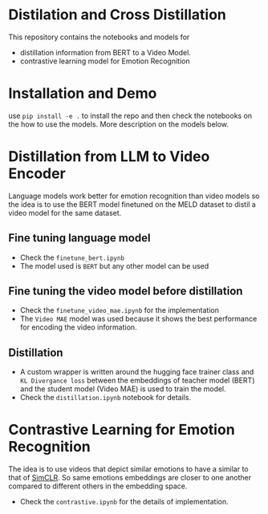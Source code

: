 # Distilation and Cross Distillation

This repository contains the notebooks and models for 
 - distillation information from BERT to a Video Model.
 - contrastive learning model for Emotion Recognition

# Installation and Demo
use `pip install -e .` to install the repo and then check the notebooks on the how to use the models. More description on the models below.


# Distillation from LLM to Video Encoder 
Language models work better for emotion recognition than video models so the idea is to use the BERT model finetuned on the MELD dataset to distil a video model for the same dataset.

## Fine tuning language model
* Check the `finetune_bert.ipynb`
* The model used is `BERT` but any other model can be used

## Fine tuning the video model before distillation

* Check the `finetune_video_mae.ipynb` for the implementation
* The `Video MAE` model was used because it shows the best performance for encoding the video information.

## Distillation
* A custom wrapper is written around the hugging face trainer class and `KL Divergance loss` between the embeddings of teacher model (BERT) and the student model (Video MAE) is used to train the model.
* Check the `distillation.ipynb` notebook for details.

# Contrastive Learning for Emotion Recognition

The idea is to use videos that depict similar emotions to have a similar to that of [SimCLR](https://github.com/google-research/simclr). So same emotions embeddings are closer to one another compared to different others in the embedding space.

* Check the `contrastive.ipynb` for the details of implementation.